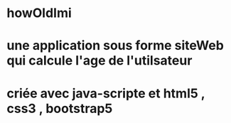# howOldImi
# une application sous forme siteWeb qui calcule l'age de l'utilsateur 
# criée avec java-scripte et html5 , css3 , bootstrap5